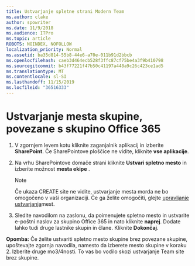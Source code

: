 ```yaml
---
title: Ustvarjanje spletne strani Modern Team
ms.author: clake
author: spowriter
ms.date: 11/9/2018
ms.audience: ITPro
ms.topic: article
ROBOTS: NOINDEX, NOFOLLOW
localization_priority: Normal
ms.assetid: ba35d814-55b8-44e6-a70e-011b91d2bbcb
ms.openlocfilehash: caeb3d464ecb528f3ffc87cf75be4a3f9b410798
ms.sourcegitcommit: b43f77221f47b50c41197a448a9c26c423ce1ad5
ms.translationtype: MT
ms.contentlocale: sl-SI
ms.lasthandoff: 11/15/2019
ms.locfileid: "36516333"
---
```

# <a name="create-an-office-365-group-connected-team-site"></a>Ustvarjanje mesta skupine, povezane s skupino Office 365

1. V zgornjem levem kotu kliknite zaganjalnik aplikacij in izberite **SharePoint**. Če SharePointove ploščice ne vidite, kliknite **vse aplikacije**.
    
2. Na vrhu SharePointove domače strani kliknite **Ustvari spletno mesto** in izberite možnost **mesta ekipe** . 
    
    > [!NOTE]
    > Če ukaza CREATE site ne vidite, ustvarjanje mesta morda ne bo omogočeno v vaši organizaciji. Če ga želite omogočiti, glejte [upravljanje ustvarjanja](https://go.microsoft.com/fwlink/?linkid=2009644)mest. 
  
3. Sledite navodilom na zaslonu, da poimenujete spletno mesto in ustvarite e-poštni naslov za skupino Office 365 in nato kliknite **naprej**. Dodate lahko tudi druge lastnike skupin in člane. Kliknite **Dokončaj**.
  
 **Opomba:** Če želite ustvariti spletno mesto skupine brez povezane skupine, upoštevajte zgornja navodila, namesto da izberete mesto skupine v koraku 2. Izberite druge mo3/4nosti. To vas bo vodilo skozi ustvarjanje Team site brez skupine. 
    

